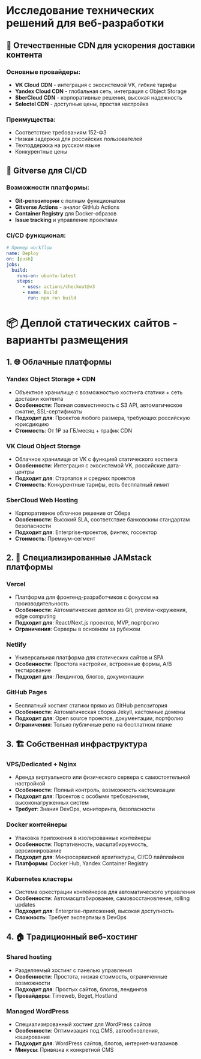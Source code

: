 # Исследование технических решений для веб-разработки

## 🚀 Отечественные CDN для ускорения доставки контента

### Основные провайдеры:
- **VK Cloud CDN** - интеграция с экосистемой VK, гибкие тарифы
- **Yandex Cloud CDN** - глобальная сеть, интеграция с Object Storage
- **SberCloud CDN** - корпоративные решения, высокая надежность
- **Selectel CDN** - доступные цены, простая настройка

### Преимущества:
- Соответствие требованиям 152-ФЗ
- Низкая задержка для российских пользователей
- Техподдержка на русском языке
- Конкурентные цены

## 🔄 Gitverse для CI/CD

### Возможности платформы:
- **Git-репозитории** с полным функционалом
- **Gitverse Actions** - аналог GitHub Actions
- **Container Registry** для Docker-образов
- **Issue tracking** и управление проектами

### CI/CD функционал:
```yaml
# Пример workflow
name: Deploy
on: [push]
jobs:
  build:
    runs-on: ubuntu-latest
    steps:
      - uses: actions/checkout@v3
      - name: Build
        run: npm run build
```

# 📦 Деплой статических сайтов - варианты размещения

## 1. 🌐 Облачные платформы

### **Yandex Object Storage + CDN**
- Объектное хранилище с возможностью хостинга статики + сеть доставки контента
- **Особенности**: Полная совместимость с S3 API, автоматическое сжатие, SSL-сертификаты
- **Подходит для**: Проектов любого размера, требующих российскую юрисдикцию
- **Стоимость**: От 1₽ за ГБ/месяц + трафик CDN

### **VK Cloud Object Storage**
- Облачное хранилище от VK с функцией статического хостинга
- **Особенности**: Интеграция с экосистемой VK, российские дата-центры
- **Подходит для**: Стартапов и средних проектов
- **Стоимость**: Конкурентные тарифы, есть бесплатный лимит

### **SberCloud Web Hosting**
- Корпоративное облачное решение от Сбера
- **Особенности**: Высокий SLA, соответствие банковским стандартам безопасности
- **Подходит для**: Enterprise-проектов, финтех, госсектор
- **Стоимость**: Премиум-сегмент

## 2. 🚀 Специализированные JAMstack платформы

### **Vercel**
- Платформа для фронтенд-разработчиков с фокусом на производительность
- **Особенности**: Автоматические деплои из Git, preview-окружения, edge computing
- **Подходит для**: React/Next.js проектов, MVP, портфолио
- **Ограничения**: Серверы в основном за рубежом

### **Netlify**
- Универсальная платформа для статических сайтов и SPA
- **Особенности**: Простота настройки, встроенные формы, A/B тестирование
- **Подходит для**: Лендингов, блогов, документации

### **GitHub Pages**
- Бесплатный хостинг статики прямо из GitHub репозитория
- **Особенности**: Автоматическая сборка Jekyll, кастомные домены
- **Подходит для**: Open source проектов, документации, портфолио
- **Ограничения**: Только публичные репо на бесплатном плане

## 3. 🏗️ Собственная инфраструктура

### **VPS/Dedicated + Nginx**
- Аренда виртуального или физического сервера с самостоятельной настройкой
- **Особенности**: Полный контроль, возможность кастомизации
- **Подходит для**: Проектов с особыми требованиями, высоконагруженных систем
- **Требует**: Знания DevOps, мониторинга, безопасности

### **Docker контейнеры**
- Упаковка приложения в изолированные контейнеры
- **Особенности**: Портативность, масштабируемость, версионирование
- **Подходит для**: Микросервисной архитектуры, CI/CD пайплайнов
- **Платформы**: Docker Hub, Yandex Container Registry

### **Kubernetes кластеры**
- Система оркестрации контейнеров для автоматического управления
- **Особенности**: Автомасштабирование, самовосстановление, rolling updates
- **Подходит для**: Enterprise-приложений, высокая доступность
- **Сложность**: Требует экспертизы в DevOps

## 4. 🏠 Традиционный веб-хостинг

### **Shared hosting**
- Разделяемый хостинг с панелью управления
- **Особенности**: Простота, низкая стоимость, ограниченные возможности
- **Подходит для**: Простых сайтов, блогов, лендингов
- **Провайдеры**: Timeweb, Beget, Hostland

### **Managed WordPress**
- Специализированный хостинг для WordPress сайтов
- **Особенности**: Оптимизация под CMS, автообновления, кэширование
- **Подходит для**: WordPress сайтов, блогов, интернет-магазинов
- **Минусы**: Привязка к конкретной CMS